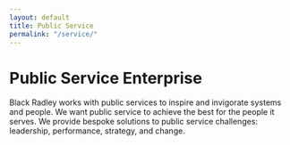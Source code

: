 ```yaml
---
layout: default
title: Public Service
permalink: "/service/"
---
```

# Public Service Enterprise

Black Radley works with public services to inspire
and invigorate systems and people.
We want public service to achieve the best for the people it serves.
We provide bespoke solutions to public service challenges:
leadership, performance, strategy, and change.
